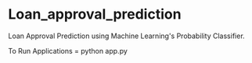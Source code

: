 # Loan_approval_prediction
Loan Approval Prediction using Machine Learning's Probability Classifier.

To Run Applications = python app.py
